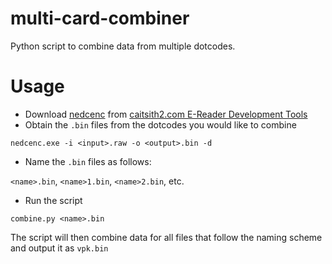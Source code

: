# multi-card-combiner
Python script to combine data from multiple dotcodes.

# Usage
* Download [nedcenc](https://www.caitsith2.com/ereader/tools/nedcenc.rar) from [caitsith2.com E-Reader Development Tools](https://www.caitsith2.com/ereader/devtools.htm)
* Obtain the `.bin` files from the dotcodes you would like to combine
```
nedcenc.exe -i <input>.raw -o <output>.bin -d
```
* Name the `.bin` files as follows:

`<name>.bin`, `<name>1.bin`, `<name>2.bin`, etc.

* Run the script
```
combine.py <name>.bin
```
The script will then combine data for all files that follow the naming scheme and output it as `vpk.bin`
